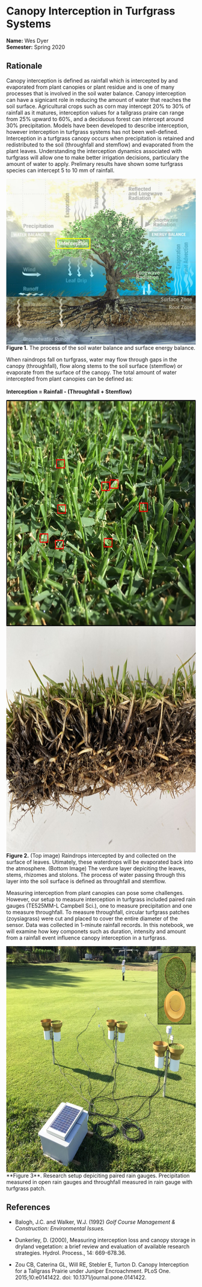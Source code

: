 # Canopy Interception in Turfgrass Systems

**Name:** Wes Dyer<br/>
**Semester:** Spring 2020

## Rationale
Canopy interception is defined as rainfall which is intercepted by and evaporated from plant canopies or plant residue and is one of many processes that is involved in the soil water balance. Canopy interception can have a signicant role in reducing the amount of water that reaches the soil surface. Agricultural crops such as corn may intercept 20% to 30% of rainfall as it matures, interception values for a tallgrass praire can range from 25% upward to 60%, and a deciduous forest can intercept around 30% precipitation. Models have been developed to describe interception, however interception in turfgrass systems has not been well-defined. Interception in a turfgrass canopy occurs when precipitation is retained and redistributed to the soil (throughfall and stemflow) and evaporated from the plant leaves. Understanding the interception dynamics associated with turfgrass will allow one to make better irrigation decisions, particulary the amount of water to apply. Prelimary results have shown some turfgrass species can intercept 5 to 10 mm of rainfall.   

<img src =  "interception.jpg" style="width: 600px" style="height: 600px" align = "left"/>

**Figure 1.** The process of the soil water balance and surface energy balance.

When raindrops fall on turfgrass, water may flow through gaps in the canopy (throughfall), flow along stems to the soil surface (stemflow) or  evaporate from the surface of the canopy. The total amount of water intercepted from plant canopies can be defined as: <br/>
<br/>
 **Interception = Rainfall - (Throughfall + Stemflow)** <br/>
 
 
<img src = "waterdrops.jpg" width="600" height="600" align = left /> 
<img src = "turf.png" width="600" height="600" align = left />

**Figure 2.** (Top image) Raindrops intercepted by and collected on the surface of leaves. Utimately, these waterdrops will be evaporated back into the atmosphere. (Bottom Image) The verdure layer depiciting the leaves, stems, rhizomes and stolons. The process of water passing through this layer into the soil surface is defined as throughfall and stemflow. 

Measuring interception from plant canopies can pose some challenges. However, our setup to measure interception in turfgrass included paired rain gauges (TE525MM-L Campbell Sci.), one to measure precipitation and one to measure throughfall. To measure throughfall, circular turfgrass patches (zoysiagrass) were cut and placed to cover the entire diameter of the sensor. Data was collected in 1-minute rainfall records. In this notebook, we will examine how key componets such as duration, intensity and amount from a rainfall event influence canopy interception in a turfgrass.

<img src = "setup.jpg" width="600" height="600" align="left" />
**Figure 3**. Research setup depiciting paired rain gauges. Precipitation measured in open rain gauges and throughfall measured in rain gauge with turfgrass patch.



## References 
* Balogh, J.C. and Walker, W.J. (1992) *Golf Course Management & Construction: Environmental Issues.*

* Dunkerley, D. (2000), Measuring interception loss and canopy storage in dryland vegetation: a brief review and evaluation of available research strategies. Hydrol. Process., 14: 669-678.36.

* Zou CB, Caterina GL, Will RE, Stebler E, Turton D. Canopy Interception for a Tallgrass Prairie under Juniper Encroachment. PLoS One. 2015;10:e0141422. doi: 10.1371/journal.pone.0141422.

